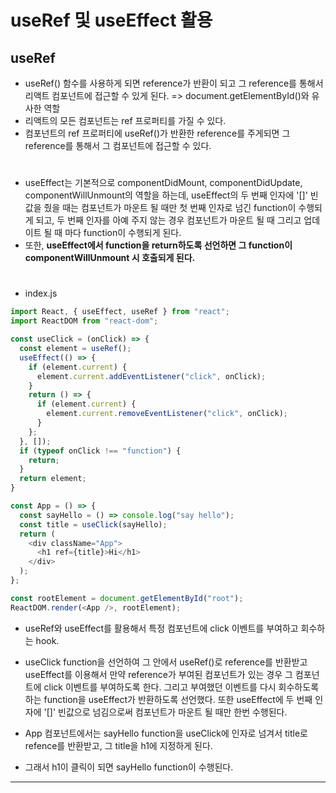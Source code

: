 # useRef 및 useEffect 활용
## useRef 
- useRef() 함수를 사용하게 되면 reference가 반환이 되고 그 reference를 통해서 리액트 컴포넌트에 접근할 수 있게 된다. => document.getElementById()와 유사한 역할
- 리액트의 모든 컴포넌트는 ref 프로퍼티를 가질 수 있다. 
- 컴포넌트의 ref 프로퍼티에 useRef()가 반환한 reference를 주게되면 그 reference를 통해서 그 컴포넌트에 접근할 수 있다.
#
- useEffect는 기본적으로 componentDidMount, componentDidUpdate, componentWillUnmount의 역할을 하는데, useEffect의 두 번째 인자에 '[]' 빈값을 줬을 때는 컴포넌트가 마운트 될 때만 첫 번째 인자로 넘긴 function이 수행되게 되고, 두 번째 인자를 아예 주지 않는 경우 컴포넌트가 마운트 될 때 그리고 업데이트 될 때 마다 function이 수행되게 된다.
- 또한, **useEffect에서 function을 return하도록 선언하면 그 function이 componentWillUnmount 시 호출되게 된다.**
#
- index.js
```javascript
import React, { useEffect, useRef } from "react";
import ReactDOM from "react-dom";

const useClick = (onClick) => {
  const element = useRef();
  useEffect(() => {
    if (element.current) {
      element.current.addEventListener("click", onClick);
    }
    return () => {
      if (element.current) {
        element.current.removeEventListener("click", onClick);
      }
    };
  }, []);
  if (typeof onClick !== "function") {
    return;
  }
  return element;
}

const App = () => {
  const sayHello = () => console.log("say hello");
  const title = useClick(sayHello);
  return (
    <div className="App">
      <h1 ref={title}>Hi</h1>
    </div>
  );
};

const rootElement = document.getElementById("root");
ReactDOM.render(<App />, rootElement);
```
- useRef와 useEffect를 활용해서 특정 컴포넌트에 click 이벤트를 부여하고 회수하는 hook.
- useClick function을 선언하여 그 안에서 useRef()로 reference를 반환받고 useEffect를 이용해서 만약 reference가 부여된 컴포넌트가 있는 경우 그 컴포넌트에 click 이벤트를 부여하도록 한다. 그리고 부여했던 이벤트를 다시 회수하도록 하는 function을 useEffect가 반환하도록 선언했다. 또한 useEffect에 두 번째 인자에 '[]' 빈값으로 넘김으로써 컴포넌트가 마운트 될 때만 한번 수행된다.

- App 컴포넌트에서는 sayHello function을 useClick에 인자로 넘겨서 title로 refence를 반환받고, 그 title을 h1에 지정하게 된다.
- 그래서 h1이 클릭이 되면 sayHello function이 수행된다.

<hr>